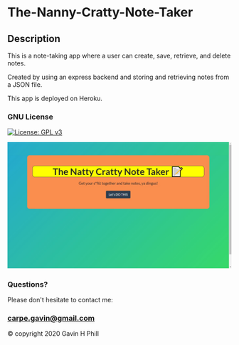 # The-Nanny-Cratty-Note-Taker

## Description

This is a note-taking app where a user can create, save, retrieve, and delete notes.

Created by using an express backend and storing and retrieving notes from a JSON file.

This app is deployed on Heroku.

### GNU License
[![License: GPL v3](https://img.shields.io/badge/License-GPLv3-blue.svg)](https://www.gnu.org/licenses/gpl-3.0)

![screengrab](https://github.com/carpegavin/The-Nanny-Cratty-Note-Taker/blob/main/Develop/public/assets/img/Screenshot%202021-01-04%20165859.jpg?raw=true)

### Questions?

Please don't hesitate to contact me:

### carpe.gavin@gmail.com

© copyright 2020 Gavin H Phill